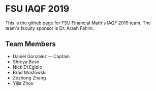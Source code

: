 # FSU IAQF 2019
This is the github page for FSU Financial Math's IAQF 2019 team.
The team's faculty sponsor is Dr. Arash Fahim.

## Team Members
- Daniel Gonzalez -- Captain
- Shreya Bose
- Nick Di Egidio
- Brad Mostowski
- Zezhong Zhang
- Yijia Zhou
